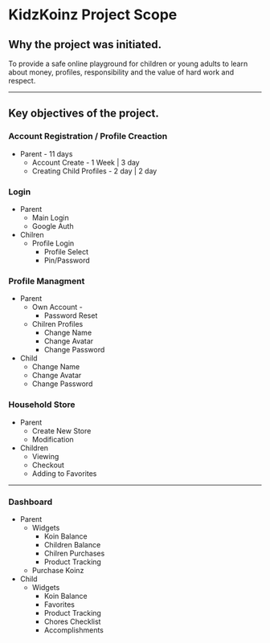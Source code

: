 # KidzKoinz Project Scope

## Why the project was initiated.

To provide a safe online playground for children or young adults to learn about money, profiles, responsibility
and the value of hard work and respect.

---

## Key objectives of the project.

### Account Registration / Profile Creaction

- Parent - 11 days
  - Account Create - 1 Week | 3 day
  - Creating Child Profiles - 2 day | 2 day

### Login

- Parent
  - Main Login
  - Google Auth
- Chilren
  - Profile Login
    - Profile Select
    - Pin/Password

### Profile Managment

- Parent
  - Own Account -
    - Password Reset
  - Chilren Profiles
    - Change Name
    - Change Avatar
    - Change Password
- Child
  - Change Name
  - Change Avatar
  - Change Password

### Household Store

- Parent
  - Create New Store
  - Modification
- Children
  - Viewing
  - Checkout
  - Adding to Favorites

---

### Dashboard

- Parent
  - Widgets
    - Koin Balance
    - Children Balance
    - Chilren Purchases
    - Product Tracking
  - Purchase Koinz
- Child
  - Widgets
    - Koin Balance
    - Favorites
    - Product Tracking
    - Chores Checklist
    - Accomplishments
